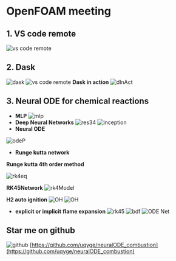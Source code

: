 # OpenFOAM meeting
## 1. VS code remote
![vs code remote](./img/vscode_ssh_dask.png)

## 2. Dask
![dask](./img/dask.png)
![vs code remote](./img/vscode_ssh_dask.png)
**Dask in action**
![dInAct](./img/embarrassing.gif)

## 3. Neural ODE for chemical reactions
- **MLP**
![mlp](./img/mlp.webp)
- **Deep Neural Networks**
![res34](./img/res34.png)
![inception](./img/inception.png)
- **Neural ODE**

![odeP](./img/odePaper.png)

- **Runge kutta network**

**Runge kutta 4th order method**

![rk4eq](./img/rk4eq.png)

**RK45Network**
![rk4Model](./img/rk4Model.png)

**H2 auto ignition**
![OH](fig/euler_1401_OH.png)
![OH](fig/rk4_1401_OH.png)

- **explicit or implicit**
**flame expansion**
![rk45](fig/flame_RK45.png)
![bdf](fig/flame_BDF.png)
![ODE Net](fig/flame_ODENet.png)

## Star me on github
![github](img/github.png)
[https://github.com/uqyge/neuralODE_combustion](https://github.com/uqyge/neuralODE_combustion)